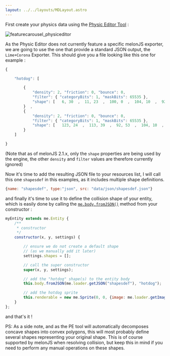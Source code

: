 ```yaml
---
layout: ../../layouts/MDLayout.astro
---
```


First create your physics data using the [Physic Editor Tool](https://www.codeandweb.com/physicseditor) :

![featurecarousel_physiceditor](https://cloud.githubusercontent.com/assets/4033090/11137962/ba1421fc-89f7-11e5-95d5-5e4d2b1a0295.png)

As the Physic Editor does not currently feature a specific melonJS exporter, we are going to use the one that provide a standard JSON output, the `Lime+Corona` Exporter. This should give you a file looking like this one for example :

```js
{

    "hotdog": [

		{
			"density": 2, "friction": 0, "bounce": 0,
			"filter": { "categoryBits": 1, "maskBits": 65535 },
			"shape": [   6, 30  ,  11, 23  ,  100, 0  ,  104, 10  ,  92, 53  ,  57, 63  ,  32, 63  ,  8, 49  ]
		}  ,
		{
			"density": 2, "friction": 0, "bounce": 0,
			"filter": { "categoryBits": 1, "maskBits": 65535 },
			"shape": [   123, 24  ,  113, 39  ,  92, 53  ,  104, 10  ,  121, 15  ]
		}
    ]

}
```

(Note that as of melonJS 2.1.x, only the `shape` properties are being used by the engine, the other `density` and `filter` values are therefore currently ignored)

Now it's time to add the resulting JSON file to your resources list, I will call this one `shapesdef` in this examples, as it includes multiple shape definitions.

```js
{name: "shapesdef", type:"json", src: "data/json/shapesdef.json"}
```

and finally it's time to use it to define the collision shape of your entity, which is easily done by calling the [`me.body.fromJSON()`](http://melonjs.github.io/melonJS/docs/Body.html#fromJSON) method from your constructor :

```js
myEntity extends me.Entity {
    /**
     * constructor
     */
    constructor(x, y, settings) {

        // ensure we do not create a default shape
        // (as we manually add it later)
        settings.shapes = [];

        // call the super constructor
        super(x, y, settings);

        // add the "hotdog" shape(s) to the entity body
        this.body.fromJSON(me.loader.getJSON("shapesdef"), "hotdog");

        // add the hotdog sprite
        this.renderable = new me.Sprite(0, 0, {image: me.loader.getImage("hotdog")});
    }
};
```

and that's it !

PS: As a side note, and as the PE tool will automatically decomposes concave shapes into convex polygons, this will most probably define several shapes representing your original shape. This is of course supported by melonJS when resolving collision, but keep this in mind if you need to perform any manual operations on these shapes.
